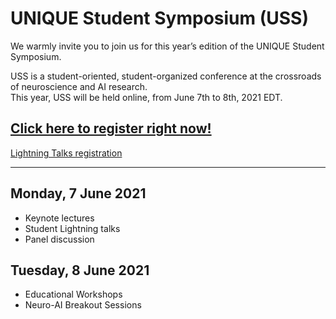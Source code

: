# UNIQUE Student Symposium (USS)
We warmly invite you to join us for this year’s edition of the UNIQUE Student Symposium.  

USS is a student-oriented, student-organized conference at the crossroads of neuroscience and AI research.  
This year, USS will be held online, from June 7th to 8th, 2021 EDT.  

[Click here to register right now!](https://forms.gle/dkzE2zBwTk6Ga5Ft9)  
---
[Lightning Talks registration](https://forms.gle/WLjjGrY18ZFRjDGh9)

---
## Monday, 7 June 2021
- Keynote lectures
- Student Lightning talks
- Panel discussion

## Tuesday, 8 June 2021
- Educational Workshops
- Neuro-AI Breakout Sessions
